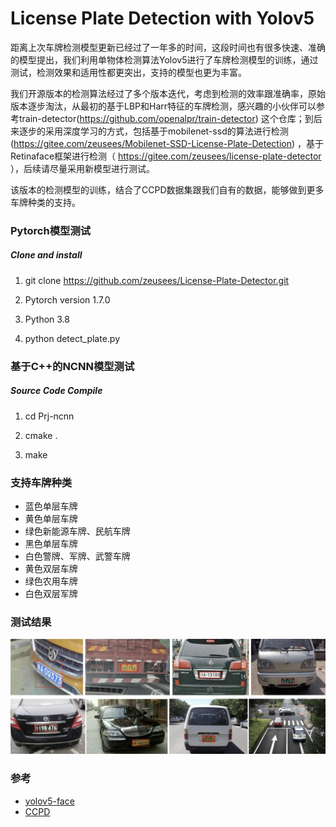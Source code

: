 # License Plate Detection with Yolov5

距离上次车牌检测模型更新已经过了一年多的时间，这段时间也有很多快速、准确的模型提出，我们利用单物体检测算法Yolov5进行了车牌检测模型的训练，通过测试，检测效果和适用性都更突出，支持的模型也更为丰富。

我们开源版本的检测算法经过了多个版本迭代，考虑到检测的效率跟准确率，原始版本逐步淘汰，从最初的基于LBP和Harr特征的车牌检测，感兴趣的小伙伴可以参考train-detector(https://github.com/openalpr/train-detector) 这个仓库；到后来逐步的采用深度学习的方式，包括基于mobilenet-ssd的算法进行检测(https://gitee.com/zeusees/Mobilenet-SSD-License-Plate-Detection) ，基于Retinaface框架进行检测（ https://gitee.com/zeusees/license-plate-detector ），后续请尽量采用新模型进行测试。

该版本的检测模型的训练，结合了CCPD数据集跟我们自有的数据，能够做到更多车牌种类的支持。

### Pytorch模型测试
##### Clone and install
1. git clone https://github.com/zeusees/License-Plate-Detector.git

2. Pytorch version 1.7.0 

3. Python 3.8

4. python detect_plate.py


### 基于C++的NCNN模型测试
##### Source Code Compile
1. cd Prj-ncnn

2. cmake .

3. make


### 支持车牌种类

- 蓝色单层车牌
- 黄色单层车牌
- 绿色新能源车牌、民航车牌
- 黑色单层车牌
- 白色警牌、军牌、武警车牌
- 黄色双层车牌
- 绿色农用车牌
- 白色双层军牌


### 测试结果

![](imgs/res.jpg)


### 参考
- [yolov5-face](https://github.com/deepcam-cn/yolov5-face)
- [CCPD](https://github.com/detectRecog/CCPD)

